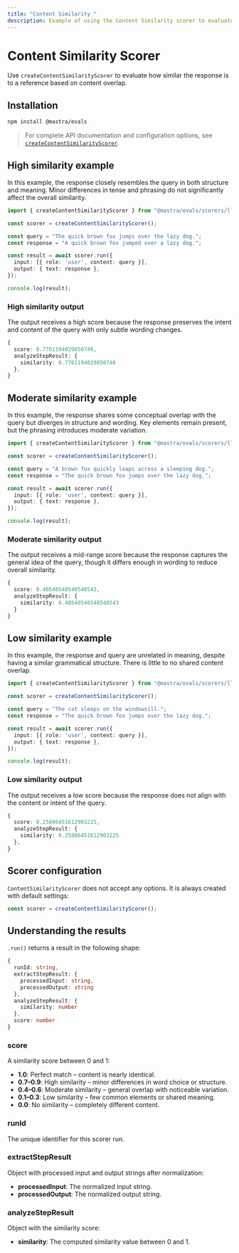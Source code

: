 ```yaml
---
title: "Content Similarity "
description: Example of using the Content Similarity scorer to evaluate text similarity between content.
---
```



# Content Similarity Scorer

Use `createContentSimilarityScorer` to evaluate how similar the response is to a reference based on content overlap.

## Installation

```bash copy
npm install @mastra/evals
```

> For complete API documentation and configuration options, see [`createContentSimilarityScorer`](/reference/scorers/content-similarity).

## High similarity example

In this example, the response closely resembles the query in both structure and meaning. Minor differences in tense and phrasing do not significantly affect the overall similarity.

```typescript filename="src/example-high-similarity.ts" showLineNumbers copy
import { createContentSimilarityScorer } from "@mastra/evals/scorers/llm";

const scorer = createContentSimilarityScorer();

const query = "The quick brown fox jumps over the lazy dog.";
const response = "A quick brown fox jumped over a lazy dog.";

const result = await scorer.run({
  input: [{ role: 'user', content: query }],
  output: { text: response },
});

console.log(result);
```

### High similarity output

The output receives a high score because the response preserves the intent and content of the query with only subtle wording changes.

```typescript
{
  score: 0.7761194029850746,
  analyzeStepResult: {
    similarity: 0.7761194029850746
  },
}
```

## Moderate similarity example

In this example, the response shares some conceptual overlap with the query but diverges in structure and wording. Key elements remain present, but the phrasing introduces moderate variation.

```typescript filename="src/example-moderate-similarity.ts" showLineNumbers copy
import { createContentSimilarityScorer } from "@mastra/evals/scorers/llm";

const scorer = createContentSimilarityScorer();

const query = "A brown fox quickly leaps across a sleeping dog.";
const response = "The quick brown fox jumps over the lazy dog.";

const result = await scorer.run({
  input: [{ role: 'user', content: query }],
  output: { text: response },
});

console.log(result);
```

### Moderate similarity output

The output receives a mid-range score because the response captures the general idea of the query, though it differs enough in wording to reduce overall similarity.

```typescript
{
  score: 0.40540540540540543,
  analyzeStepResult: {
    similarity: 0.40540540540540543
  }
}
```

## Low similarity example

In this example, the response and query are unrelated in meaning, despite having a similar grammatical structure. There is little to no shared content overlap.

```typescript filename="src/example-low-similarity.ts" showLineNumbers copy
import { createContentSimilarityScorer } from "@mastra/evals/scorers/llm";

const scorer = createContentSimilarityScorer();

const query = "The cat sleeps on the windowsill.";
const response = "The quick brown fox jumps over the lazy dog.";

const result = await scorer.run({
  input: [{ role: 'user', content: query }],
  output: { text: response },
});

console.log(result);
```

### Low similarity output

The output receives a low score because the response does not align with the content or intent of the query.

```typescript
{
  score: 0.25806451612903225,
  analyzeStepResult: {
    similarity: 0.25806451612903225
  },
}
```

## Scorer configuration

`ContentSimilarityScorer` does not accept any options. It is always created with default settings:

```typescript showLineNumbers copy
const scorer = createContentSimilarityScorer();
```

## Understanding the results

`.run()` returns a result in the following shape:

```typescript
{
  runId: string,
  extractStepResult: {
    processedInput: string,
    processedOutput: string
  },
  analyzeStepResult: {
    similarity: number
  },
  score: number
}
```

### score
A similarity score between 0 and 1:

- **1.0**: Perfect match – content is nearly identical.
- **0.7–0.9**: High similarity – minor differences in word choice or structure.
- **0.4–0.6**: Moderate similarity – general overlap with noticeable variation.
- **0.1–0.3**: Low similarity – few common elements or shared meaning.
- **0.0**: No similarity – completely different content.

### runId
The unique identifier for this scorer run.

### extractStepResult
Object with processed input and output strings after normalization:
- **processedInput**: The normalized input string.
- **processedOutput**: The normalized output string.

### analyzeStepResult
Object with the similarity score:
- **similarity**: The computed similarity value between 0 and 1.

<GithubLink
  marginTop='mt-16'
  link="https://github.com/mastra-ai/mastra/blob/main/examples/basics/scorers/content-similarity"
/>
